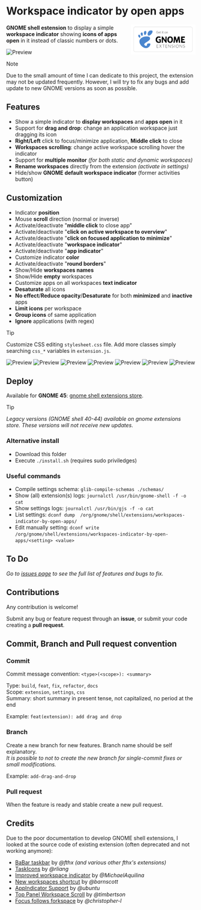 # Workspace indicator by open apps

<a href="https://extensions.gnome.org/extension/5967/workspaces-indicator-by-open-apps/"><img align="right" src="https://raw.githubusercontent.com/andyholmes/gnome-shell-extensions-badge/master/get-it-on-ego.svg?sanitize=true" alt="Get it on GNOME Extensions" height="80"></a>

**GNOME shell estension** to display a simple **workspace indicator** showing **icons of apps open** in it instead of classic numbers or dots.

<img src="https://github.com/Favo02/workspaces-by-open-apps/assets/59796435/52ab2be9-ad78-4cb4-9a7a-f51fc734d2a3" alt="Preview" height="40">

> [!NOTE]
> Due to the small amount of time I can dedicate to this project, the extension may not be updated frequently. However, I will try to fix any bugs and add update to new GNOME versions as soon as possible.

## Features

- Show a simple indicator to **display workspaces** and **apps open** in it
- Support for **drag and drop**: change an application workspace just dragging its icon
- **Right/Left** click to focus/minimize application, **Middle click** to close
- **Workspaces scrolling**: change active workspace scrolling hover the indicator
- Support for **multiple monitor** _(for both static and dynamic workspaces)_
- **Rename workspaces** directly from the extension _(activate in settings)_
- Hide/show **GNOME default workspace indicator** (former activities button)

## Customization

- Indicator **position**
- Mouse **scroll** direction (normal or inverse)
- Activate/deactivate "**middle click** to close app"
- Activate/deactivate "**click on active workspace to overview**"
- Activate/deactivate "**click on focused application to minimize**"
- Activate/deactivate "**workspace indicator**"
- Activate/deactivate "**app indicator**"
- Customize indicator **color**
- Activate/deactivate "**round borders**"
- Show/Hide **workspaces names**
- Show/Hide **empty** workspaces
- Customize apps on all workspaces **text indicator**
- **Desaturate** all icons
- **No effect**/**Reduce opacity**/**Desaturate** for both **minimized** and **inactive** apps
- **Limit icons** per workspace
- **Group icons** of same application
- **Ignore** applications (with regex)

> [!TIP]
> Customize CSS editing `stylesheet.css` file. Add more classes simply searching `css_*` variables in `extension.js`.

<img src="https://github.com/Favo02/workspaces-by-open-apps/assets/59796435/29f066c6-b2e8-411d-8430-faf4d921db27" alt="Preview" height="40">

<img src="https://github.com/Favo02/workspaces-by-open-apps/assets/59796435/72d6ea78-640a-4f1f-8c50-ddf5bb3baabb" alt="Preview" height="40">

<img src="https://github.com/Favo02/workspaces-by-open-apps/assets/59796435/49215294-423f-4850-a94f-6c62276fcd92" alt="Preview" height="40">

<img src="https://github.com/Favo02/workspaces-by-open-apps/assets/59796435/2f7b37fd-6d8a-422a-a0af-b66b38f1f7c0" alt="Preview" height="40">

<img src="https://github.com/Favo02/workspaces-by-open-apps/assets/59796435/7c505b21-db70-4cc2-9f5c-9875fb01052f" alt="Preview" height="40">

<img src="https://github.com/Favo02/workspaces-by-open-apps/assets/59796435/a9c13079-370b-4ed9-9c88-eabade9d9503" alt="Preview" height="40">

<img src="https://github.com/Favo02/workspaces-by-open-apps/assets/59796435/29c21224-fcc2-4151-b7d7-ed6e11cfe0ac" alt="Preview" height="500">

## Deploy

Available for **GNOME 45**: [gnome shell extensions store](https://extensions.gnome.org/extension/5967/workspaces-indicator-by-open-apps/).

> [!TIP]
> _Legacy versions (GNOME shell 40-44) available on gnome extensions store. These versions will not receive new updates._

### Alternative install

- Download this folder
- Execute `./install.sh` (requires sudo priviledges)

### Useful commands

- Compile settings schema: `glib-compile-schemas ./schemas/`
- Show (all) extension(s) logs: `journalctl /usr/bin/gnome-shell -f -o cat`
- Show settings logs: `journalctl /usr/bin/gjs -f -o cat`
- List settings: `dconf dump  /org/gnome/shell/extensions/workspaces-indicator-by-open-apps/`
- Edit manually setting: `dconf write /org/gnome/shell/extensions/workspaces-indicator-by-open-apps/<setting> <value>`

## To Do

_Go to [issues page](https://github.com/Favo02/workspaces-by-open-apps/issues) to see the full list of features and bugs to fix._

## Contributions

Any contribution is welcome!

Submit any bug or feature request through an **issue**, or submit your code creating a **pull request**.

## Commit, Branch and Pull request convention

### Commit

Commit message convention: `<type>(<scope>): <summary>`

Type: `build`, `feat`, `fix`, `refactor`, `docs`\
Scope: `extension`, `settings`, `css`\
Summary: short summary in present tense, not capitalized, no period at the end

Example: `feat(extension): add drag and drop`

### Branch
Create a new branch for new features. Branch name should be self explanatory.\
*It is possible to not to create the new branch for single-commit fixes or small modifications.*

Example: `add-drag-and-drop`

### Pull request
When the feature is ready and stable create a new pull request.

## Credits

Due to the poor documentation to develop GNOME shell extensions, I looked at the source code of existing extension (often deprecated and not working anymore):

- [BaBar taskbar](https://github.com/fthx/babar) by _@fthx_ _(and various other fthx's extensions)_
- [TaskIcons](https://github.com/rliang/gnome-shell-extension-task-icons) by _@rliang_
- [Improved workspace indicator](https://github.com/MichaelAquilina/improved-workspace-indicator) by _@MichaelAquilina_
- [New workspaces shortcut](https://github.com/barnscott/newworkspaceshortcut-barnix.io) by _@barnscott_
- [AppIndicator Support](https://github.com/ubuntu/gnome-shell-extension-appindicator) by _@ubuntu_
- [Top Panel Workspace Scroll](https://github.com/timbertson/gnome-shell-scroll-workspaces) by _@timbertson_
- [Focus follows forkspace](https://github.com/christopher-l/focus-follows-workspace) by _@christopher-l_
